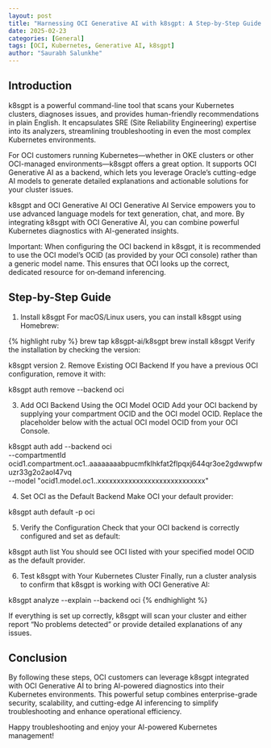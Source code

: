 ```yaml
---
layout: post
title: "Harnessing OCI Generative AI with k8sgpt: A Step-by-Step Guide for OCI Kubernetes Users"
date: 2025-02-23
categories: [General]
tags: [OCI, Kubernetes, Generative AI, k8sgpt]
author: "Saurabh Salunkhe"
---
```

## Introduction
k8sgpt is a powerful command-line tool that scans your Kubernetes clusters, diagnoses issues, and provides human-friendly recommendations in plain English. It encapsulates SRE (Site Reliability Engineering) expertise into its analyzers, streamlining troubleshooting in even the most complex Kubernetes environments.

For OCI customers running Kubernetes—whether in OKE clusters or other OCI-managed environments—k8sgpt offers a great option. It supports OCI Generative AI as a backend, which lets you leverage Oracle’s cutting-edge AI models to generate detailed explanations and actionable solutions for your cluster issues.

k8sgpt and OCI Generative AI
OCI Generative AI Service empowers you to use advanced language models for text generation, chat, and more. By integrating k8sgpt with OCI Generative AI, you can combine powerful Kubernetes diagnostics with AI-generated insights.

Important: When configuring the OCI backend in k8sgpt, it is recommended to use the OCI model’s OCID (as provided by your OCI console) rather than a generic model name. This ensures that OCI looks up the correct, dedicated resource for on‑demand inferencing.

## Step-by-Step Guide
1. Install k8sgpt
For macOS/Linux users, you can install k8sgpt using Homebrew:

{% highlight ruby %}
brew tap k8sgpt-ai/k8sgpt
brew install k8sgpt
Verify the installation by checking the version:


k8sgpt version
2. Remove Existing OCI Backend
If you have a previous OCI configuration, remove it with:

k8sgpt auth remove --backend oci

3. Add OCI Backend Using the OCI Model OCID
Add your OCI backend by supplying your compartment OCID and the OCI model OCID. Replace the placeholder below with the actual OCI model OCID from your OCI Console.


k8sgpt auth add --backend oci \
  --compartmentId ocid1.compartment.oc1..aaaaaaaabpucmfklhkfat2flpqxj644qr3oe2gdwwpfwuzr33g2o2aol47vq \
  --model "ocid1.model.oc1..xxxxxxxxxxxxxxxxxxxxxxxxxxxx"

4. Set OCI as the Default Backend
Make OCI your default provider:

k8sgpt auth default -p oci

5. Verify the Configuration
Check that your OCI backend is correctly configured and set as default:

k8sgpt auth list
You should see OCI listed with your specified model OCID as the default provider.

6. Test k8sgpt with Your Kubernetes Cluster
Finally, run a cluster analysis to confirm that k8sgpt is working with OCI Generative AI:


k8sgpt analyze --explain --backend oci
{% endhighlight %}

If everything is set up correctly, k8sgpt will scan your cluster and either report “No problems detected” or provide detailed explanations of any issues.

## Conclusion
By following these steps, OCI customers can leverage k8sgpt integrated with OCI Generative AI to bring AI-powered diagnostics into their Kubernetes environments. This powerful setup combines enterprise-grade security, scalability, and cutting-edge AI inferencing to simplify troubleshooting and enhance operational efficiency.

Happy troubleshooting and enjoy your AI-powered Kubernetes management!